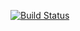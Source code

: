 [![Build Status](https://travis-ci.org/omarseddik/test.svg?branch=master)](https://travis-ci.org/omarseddik/test)
